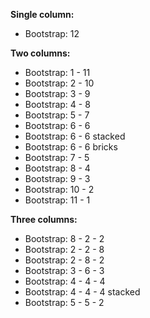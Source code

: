 **Single column:**

* Bootstrap: 12

**Two columns:**

* Bootstrap: 1 - 11
* Bootstrap: 2 - 10
* Bootstrap: 3 - 9
* Bootstrap: 4 - 8
* Bootstrap: 5 - 7
* Bootstrap: 6 - 6
* Bootstrap: 6 - 6 stacked
* Bootstrap: 6 - 6 bricks
* Bootstrap: 7 - 5
* Bootstrap: 8 - 4
* Bootstrap: 9 - 3
* Bootstrap: 10 - 2
* Bootstrap: 11 - 1

**Three columns:**

* Bootstrap: 8 - 2 - 2
* Bootstrap: 2 - 2 - 8
* Bootstrap: 2 - 8 - 2
* Bootstrap: 3 - 6 - 3
* Bootstrap: 4 - 4 - 4
* Bootstrap: 4 - 4 - 4 stacked
* Bootstrap: 5 - 5 - 2